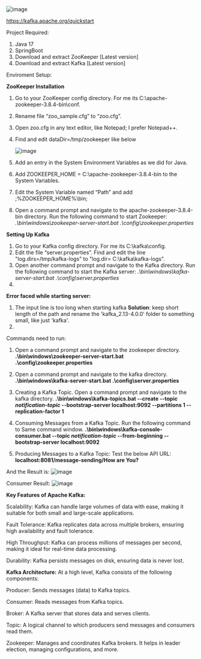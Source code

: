 ![image](https://github.com/user-attachments/assets/ce8b3073-ff98-4cdf-b803-408128e6fd7b)

https://kafka.apache.org/quickstart

Project Required:

1. Java 17
2. SpringBoot
3. Download and extract ZooKeeper  [Latest version]
4. Download and extract Kafka [Latest version]

Enviroment Setup:

**ZooKeeper Installation**

1. Go to your ZooKeeper config directory. For me its C:\apache-zookeeper-3.8.4-bin\conf.
2. Rename file “zoo_sample.cfg” to “zoo.cfg”.
3. Open zoo.cfg in any text editor, like Notepad; I prefer Notepad++.
4. Find and edit dataDir=/tmp/zookeeper like below
   
   ![image](https://github.com/user-attachments/assets/7f39bbb0-8b49-48c4-a313-6b5368790e77)
   
5. Add an entry in the System Environment Variables as we did for Java.
6. Add ZOOKEEPER_HOME = C:\apache-zookeeper-3.8.4-bin to the System Variables.
7. Edit the System Variable named “Path” and add ;%ZOOKEEPER_HOME%\bin;
8. Open a command prompt and navigate to the apache-zookeeper-3.8.4-bin directory. Run the following command to start Zookeeper: _.\bin\windows\zookeeper-server-start.bat .\config\zookeeper.properties_

**Setting Up Kafka**

1. Go to your Kafka config directory. For me its C:\kafka\config.
2. Edit the file “server.properties”. Find and edit the line "log.dirs=/tmp/kafka-logs" to "log.dir= C:\kafka\kafka-logs".
3. Open another command prompt and navigate to the Kafka directory. Run the following command to start the Kafka server: _.\bin\windows\kafka-server-start.bat .\config\server.properties_
4. 

**Error faced while starting server:**

1. The input line is too long when starting kafka
   **Solution**: keep short length of the path and rename the 'kafka_2.13-4.0.0' folder to something small, like just 'kafka'.
2. 


Commands need to run:
1. Open a command prompt and navigate to the zookeeper directory.
  **.\bin\windows\zookeeper-server-start.bat .\config\zookeeper.properties**

2. Open a command prompt and navigate to the kafka directory.
  **.\bin\windows\kafka-server-start.bat .\config\server.properties**
   
3. Creating a Kafka Topic. Open a command prompt and navigate to the kafka directory.
  **.\bin\windows\kafka-topics.bat --create --topic _notification-topic_ --bootstrap-server localhost:9092 --partitions 1 --replication-factor 1**
   
4. Consuming Messages from a Kafka Topic. Run the following command to Same command window.
  **.\bin\windows\kafka-console-consumer.bat --topic _notification-topic_ --from-beginning --bootstrap-server localhost:9092**

5. Producing Messages to a Kafka Topic: Test the below API URL:
  **localhost:8081/message-sending/How are You?**

  And the Result is:
  ![image](https://github.com/user-attachments/assets/6dde65e5-d721-4120-a6ec-8375c9e3646e)

  Consumer Result:
  ![image](https://github.com/user-attachments/assets/9dcab210-dcd7-4d99-a637-6a7b4a062202)

**Key Features of Apache Kafka:**

Scalability: Kafka can handle large volumes of data with ease, making it suitable for both small and large-scale applications.

Fault Tolerance: Kafka replicates data across multiple brokers, ensuring high availability and fault tolerance.

High Throughput: Kafka can process millions of messages per second, making it ideal for real-time data processing.

Durability: Kafka persists messages on disk, ensuring data is never lost.

**Kafka Architecture:**
At a high level, Kafka consists of the following components:

Producer: Sends messages (data) to Kafka topics.

Consumer: Reads messages from Kafka topics.

Broker: A Kafka server that stores data and serves clients.

Topic: A logical channel to which producers send messages and consumers read them.

Zookeeper: Manages and coordinates Kafka brokers. It helps in leader election, managing configurations, and more.
